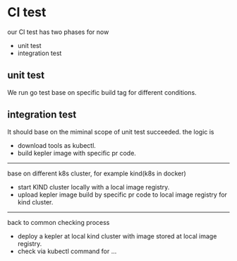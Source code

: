 # CI test
our CI test has two phases for now
- unit test
- integration test

## unit test
We run go test base on specific build tag for different conditions.

## integration test
It should base on the miminal scope of unit test succeeded.
the logic is
- download tools as kubectl.
- build kepler image with specific pr code.
----------------------------------------------------------------
base on different k8s cluster, for example kind(k8s in docker)
- start KIND cluster locally with a local image registry.
- upload kepler image build by specific pr code to local image registry for kind cluster.
--------------------------------------------------------------------------------
back to common checking process
- deploy a kepler at local kind cluster with image stored at local image registry.
- check via kubectl command for ...
